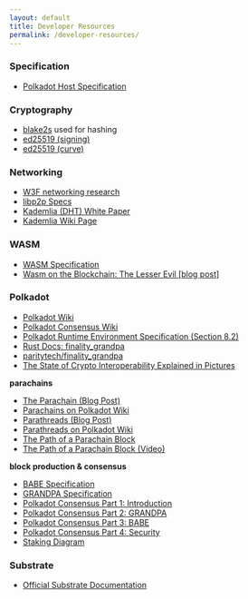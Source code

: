 ```yaml
---
layout: default
title: Developer Resources
permalink: /developer-resources/
---
```


### Specification

- <a target="_blank" rel="noopener noreferrer" href="https://github.com/w3f/polkadot-spec/blob/master/polkadot-host-spec/polkadot_host_spec.pdf">Polkadot Host Specification</a>

### Cryptography

- <a target="_blank" rel="noopener noreferrer" href="https://godoc.org/golang.org/x/crypto/blake2s">blake2s</a> used for hashing
- <a target="_blank" rel="noopener noreferrer" href="https://godoc.org/golang.org/x/crypto/ed25519">ed25519 (signing)</a>
- <a target="_blank" rel="noopener noreferrer" href="https://godoc.org/golang.org/x/crypto/ed25519/internal/edwards25519">ed25519 (curve)</a>

### Networking

* <a target="_blank" rel="noopener noreferrer" href="https://research.web3.foundation/en/latest/polkadot/networking/1-overview/">W3F networking research</a>
* <a target="_blank" rel="noopener noreferrer" href="https://ipfs.io/ipfs/QmVqNrDfr2dxzQUo4VN3zhG4NV78uYFmRpgSktWDc2eeh2/specs/">libp2p Specs</a>
* <a target="_blank" rel="noopener noreferrer" href="https://pdos.csail.mit.edu/~petar/papers/maymounkov-kademlia-lncs.pdf">Kademlia (DHT) White Paper</a>
* <a target="_blank" rel="noopener noreferrer" href="https://en.wikipedia.org/wiki/Kademlia">Kademlia Wiki Page</a>

### WASM

- <a target="_blank" rel="noopener noreferrer" href="https://webassembly.github.io/spec/core/index.html">WASM Specification</a>
- <a target="_blank" rel="noopener noreferrer" href="https://medium.com/polkadot-network/wasm-on-the-blockchain-the-lesser-evil-da8d7c6ef6bd">Wasm on the Blockchain: The Lesser Evil [blog post]</a>

### Polkadot

- <a target="_blank" rel="noopener noreferrer" href="https://wiki.polkadot.network/en/">Polkadot Wiki</a>
- <a target="_blank" rel="noopener noreferrer" href="https://wiki.polkadot.network/en/latest/polkadot/learn/consensus/">Polkadot Consensus Wiki</a>
- <a target="_blank" rel="noopener noreferrer" href="https://github.com/w3f/polkadot-re-spec/blob/master/polkadot_re_spec.pdf">Polkadot Runtime Environment Specification (Section 8.2)</a>
- <a target="_blank" rel="noopener noreferrer" href="https://docs.rs/finality-grandpa/0.1.0/finality_grandpa/">Rust Docs: finality_grandpa</a>
- <a target="_blank" rel="noopener noreferrer" href="https://github.com/paritytech/finality-grandpa">paritytech/finality_grandpa</a>
- <a target="_blank" rel="noopener noreferrer" href="https://tokeneconomy.co/the-state-of-crypto-interoperability-explained-in-pictures-654cfe4cc167">The State of Crypto Interoperability Explained in Pictures</a>

**parachains**
- <a target="_blank" rel="noopener noreferrer" href="https://medium.com/polkadot-network/polkadot-the-parachain-3808040a769a">The Parachain (Blog Post)</a>
- <a target="_blank" rel="noopener noreferrer" href="https://wiki.polkadot.network/docs/en/learn-parachains">Parachains on Polkadot Wiki</a>
- <a target="_blank" rel="noopener noreferrer" href="https://polkadot.network/parathreads-parathreads-pay-as-you-go-parachains/">Parathreads (Blog Post)</a>
- <a target="_blank" rel="noopener noreferrer" href="https://wiki.polkadot.network/docs/en/learn-parathreads">Parathreads on Polkadot Wiki</a>
- <a target="_blank" rel="noopener noreferrer" href="https://medium.com/polkadot-network/the-path-of-a-parachain-block-47d05765d7a">The Path of a Parachain Block</a>
- <a target="_blank" rel="noopener noreferrer" href="https://www.youtube.com/watch?v=m0vxqWwFfDs">The Path of a Parachain Block (Video)</a>

**block production & consensus**
- <a target="_blank" rel="noopener noreferrer" href="https://research.web3.foundation/en/latest/polkadot/BABE/Babe/">BABE Specification</a>
- <a target="_blank" rel="noopener noreferrer" href="https://github.com/w3f/consensus/blob/master/pdf/grandpa.pdf">GRANDPA Specification</a>
- <a target="_blank" rel="noopener noreferrer" href="https://medium.com/polkadot-network/polkadot-consensus-part-1-introduction-3e3cd6237243">Polkadot Consensus Part 1: Introduction</a>
- <a target="_blank" rel="noopener noreferrer" href="https://medium.com/polkadot-network/polkadot-consensus-part-2-grandpa-fb1963ef6c70">Polkadot Consensus Part 2: GRANDPA</a>
- <a target="_blank" rel="noopener noreferrer" href="https://medium.com/polkadot-network/polkadot-consensus-part-3-babe-dcc2e0dd8878">Polkadot Consensus Part 3: BABE</a>
- <a target="_blank" rel="noopener noreferrer" href="https://medium.com/polkadot-network/polkadot-consensus-part-4-security-eb3180b6d7e4">Polkadot Consensus Part 4: Security</a>
- <a target="_blank" rel="noopener noreferrer" href="https://matrix-client.matrix.org/_matrix/media/r0/download/web3.foundation/cREGRimorZepfWQKbsFLklRa">Staking Diagram</a>

### Substrate

- <a target="_blank" rel="noopener noreferrer" href="https://substrate.dev/en/">Official Substrate Documentation</a>
